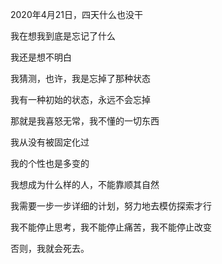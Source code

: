 2020年4月21日，四天什么也没干

我在想我到底是忘记了什么

我还是想不明白

我猜测，也许，我是忘掉了那种状态



我有一种初始的状态，永远不会忘掉

那就是我喜怒无常，我不懂的一切东西

我从没有被固定化过

我的个性也是多变的

我想成为什么样的人，不能靠顺其自然

我需要一步一步详细的计划，努力地去模仿探索才行



我不能停止思考，我不能停止痛苦，我不能停止改变

否则，我就会死去。
